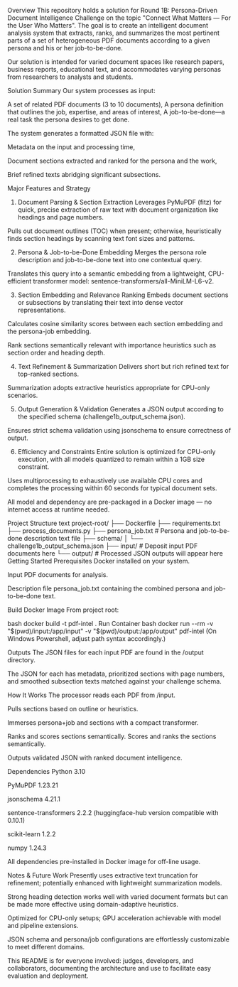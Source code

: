 Overview
This repository holds a solution for Round 1B: Persona-Driven Document Intelligence Challenge on the topic
"Connect What Matters — For the User Who Matters". The goal is to create an intelligent document analysis system that extracts, ranks, and summarizes the most pertinent parts of a set of heterogeneous PDF documents according to a given persona and his or her job-to-be-done.

Our solution is intended for varied document spaces like research papers, business reports, educational text, and accommodates varying personas from researchers to analysts and students.

Solution Summary
Our system processes as input:

A set of related PDF documents (3 to 10 documents),
A persona definition that outlines the job, expertise, and areas of interest,
A job-to-be-done—a real task the persona desires to get done.

The system generates a formatted JSON file with:

Metadata on the input and processing time,

Document sections extracted and ranked for the persona and the work,

Brief refined texts abridging significant subsections.

Major Features and Strategy
1. Document Parsing & Section Extraction
Leverages PyMuPDF (fitz) for quick, precise extraction of raw text with document organization like headings and page numbers.

Pulls out document outlines (TOC) when present; otherwise, heuristically finds section headings by scanning text font sizes and patterns.

2. Persona & Job-to-be-Done Embedding
Merges the persona role description and job-to-be-done text into one contextual query.

Translates this query into a semantic embedding from a lightweight, CPU-efficient transformer model: sentence-transformers/all-MiniLM-L6-v2.

3. Section Embedding and Relevance Ranking
Embeds document sections or subsections by translating their text into dense vector representations.

Calculates cosine similarity scores between each section embedding and the persona-job embedding.

Rank sections semantically relevant with importance heuristics such as section order and heading depth.

4. Text Refinement & Summarization
Delivers short but rich refined text for top-ranked sections.

Summarization adopts extractive heuristics appropriate for CPU-only scenarios.

5. Output Generation & Validation
Generates a JSON output according to the specified schema (challenge1b_output_schema.json).

Ensures strict schema validation using jsonschema to ensure correctness of output.

6. Efficiency and Constraints
Entire solution is optimized for CPU-only execution, with all models quantized to remain within a 1GB size constraint.

Uses multiprocessing to exhaustively use available CPU cores and completes the processing within 60 seconds for typical document sets.

All model and dependency are pre-packaged in a Docker image — no internet access at runtime needed.

Project Structure
text
project-root/
├── Dockerfile
├── requirements.txt
├── process_documents.py
├── persona_job.txt # Persona and job-to-be-done description text file
├── schema/
│ └── challenge1b_output_schema.json
├── input/ # Deposit input PDF documents here
└── output/ # Processed JSON outputs will appear here
Getting Started
Prerequisites
Docker installed on your system.

Input PDF documents for analysis.

Description file persona_job.txt containing the combined persona and job-to-be-done text.

Build Docker Image
From project root:

bash
docker build -t pdf-intel .
Run Container
bash
docker run --rm -v "$(pwd)/input:/app/input" -v "$(pwd)/output:/app/output" pdf-intel
(On Windows Powershell, adjust path syntax accordingly.)

Outputs
The JSON files for each input PDF are found in the /output directory.

The JSON for each has metadata, prioritized sections with page numbers, and smoothed subsection texts matched against your challenge schema.

How It Works
The processor reads each PDF from /input.

Pulls sections based on outline or heuristics.

Immerses persona+job and sections with a compact transformer.

Ranks and scores sections semantically.
Scores and ranks the sections semantically.

Outputs validated JSON with ranked document intelligence.

Dependencies
Python 3.10

PyMuPDF 1.23.21

jsonschema 4.21.1

sentence-transformers 2.2.2 (huggingface-hub version compatible with 0.10.1)

scikit-learn 1.2.2

numpy 1.24.3

All dependencies pre-installed in Docker image for off-line usage.

Notes & Future Work
Presently uses extractive text truncation for refinement; potentially enhanced with lightweight summarization models.

Strong heading detection works well with varied document formats but can be made more effective using domain-adaptive heuristics.

Optimized for CPU-only setups; GPU acceleration achievable with model and pipeline extensions.

JSON schema and persona/job configurations are effortlessly customizable to meet different domains.

This README is for everyone involved: judges, developers, and collaborators, documenting the architecture and use to facilitate easy evaluation and deployment.